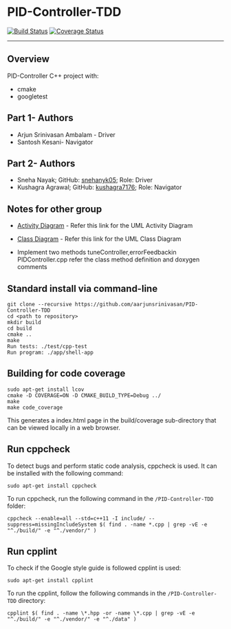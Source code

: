 # PID-Controller-TDD
[![Build Status](https://travis-ci.org/aarjunsrinivasan/PID-Controller-TDD.svg?branch=master)](https://travis-ci.org/aarjunsrinivasan/PID-Controller-TDD)
[![Coverage Status](https://coveralls.io/repos/github/aarjunsrinivasan/PID-Controller-TDD/badge.svg?branch=master)](https://coveralls.io/github/aarjunsrinivasan/PID-Controller-TDD?branch=master)

---

## Overview

PID-Controller C++ project with:

- cmake
- googletest

## Part 1- Authors

- Arjun Srinivasan Ambalam - Driver
- Santosh Kesani- Navigator

## Part 2- Authors

- Sneha Nayak; GitHub: [snehanyk05](https://github.com/snehanyk05); Role: Driver
- Kushagra Agrawal; GitHub: [kushagra7176](https://github.com/kushagra7176); Role: Navigator

## Notes for other group
- [Activity Diagram](https://drive.google.com/file/d/1dRbkq3Taf6Z73ygjnV3DdDV7xV2uicI_/view?usp=sharing) - Refer this link for the UML Activity Diagram
- [Class Diagram](https://drive.google.com/file/d/1g7V8JkIfbAIJ0B3mUg6zvwWFMx9G7tNl/view?usp=sharing) - Refer this link for the UML Class Diagram

- Implement two methods tuneController,errorFeedbackin PIDController.cpp refer the class method definition and doxygen comments

## Standard install via command-line
```
git clone --recursive https://github.com/aarjunsrinivasan/PID-Controller-TDD
cd <path to repository>
mkdir build
cd build
cmake ..
make
Run tests: ./test/cpp-test
Run program: ./app/shell-app
```

## Building for code coverage
```
sudo apt-get install lcov
cmake -D COVERAGE=ON -D CMAKE_BUILD_TYPE=Debug ../
make
make code_coverage
```
This generates a index.html page in the build/coverage sub-directory that can be viewed locally in a web browser.

## Run cppcheck

To detect bugs and perform static code analysis, cppcheck is used. It can be installed with the following command:
```
sudo apt-get install cppcheck
```
To run cppcheck, run the following command in the `/PID-Controller-TDD` folder:
```
cppcheck --enable=all --std=c++11 -I include/ --suppress=missingIncludeSystem $( find . -name *.cpp | grep -vE -e "^./build/" -e "^./vendor/" )
```

## Run cpplint

To check if the Google style guide is followed cpplint is used:
```
sudo apt-get install cpplint
```

To run the cpplint, follow the following commands in the `/PID-Controller-TDD` directory:
```
cpplint $( find . -name \*.hpp -or -name \*.cpp | grep -vE -e "^./build/" -e "^./vendor/" -e "^./data" )
